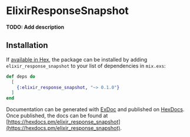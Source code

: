 # ElixirResponseSnapshot

**TODO: Add description**

## Installation

If [available in Hex](https://hex.pm/docs/publish), the package can be installed
by adding `elixir_response_snapshot` to your list of dependencies in `mix.exs`:

```elixir
def deps do
  [
    {:elixir_response_snapshot, "~> 0.1.0"}
  ]
end
```

Documentation can be generated with [ExDoc](https://github.com/elixir-lang/ex_doc)
and published on [HexDocs](https://hexdocs.pm). Once published, the docs can
be found at [https://hexdocs.pm/elixir_response_snapshot](https://hexdocs.pm/elixir_response_snapshot).

